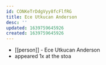 ```yaml
---
id: CONKeTrDdgVyy8fcFlfRG
title: Ece Utkucan Anderson
desc: ''
updated: 1639759645926
created: 1639759645926
---
```



- [[person]] - Ece Utkucan Anderson
- appeared 1x at the stoa
